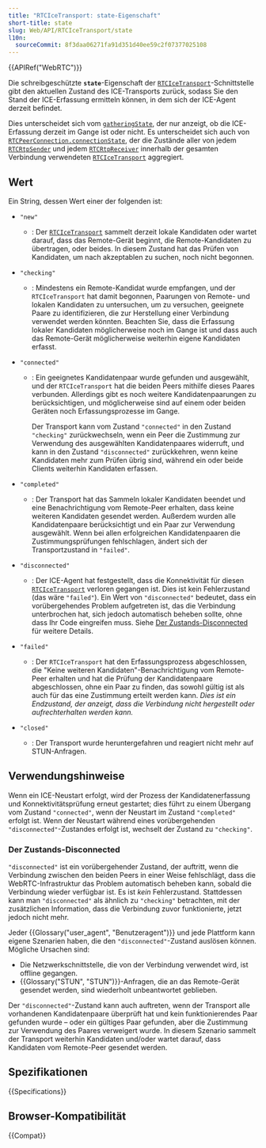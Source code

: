 ```yaml
---
title: "RTCIceTransport: state-Eigenschaft"
short-title: state
slug: Web/API/RTCIceTransport/state
l10n:
  sourceCommit: 8f3daa06271fa91d351d40ee59c2f07377025108
---
```


{{APIRef("WebRTC")}}

Die schreibgeschützte **`state`**-Eigenschaft der [`RTCIceTransport`](/de/docs/Web/API/RTCIceTransport)-Schnittstelle gibt den aktuellen Zustand des ICE-Transports zurück, sodass Sie den Stand der ICE-Erfassung ermitteln können, in dem sich der ICE-Agent derzeit befindet.

Dies unterscheidet sich vom [`gatheringState`](/de/docs/Web/API/RTCIceTransport/gatheringState), der nur anzeigt, ob die ICE-Erfassung derzeit im Gange ist oder nicht. Es unterscheidet sich auch von [`RTCPeerConnection.connectionState`](/de/docs/Web/API/RTCPeerConnection/connectionState), der die Zustände aller von jedem [`RTCRtpSender`](/de/docs/Web/API/RTCRtpSender) und jedem [`RTCRtpReceiver`](/de/docs/Web/API/RTCRtpReceiver) innerhalb der gesamten Verbindung verwendeten [`RTCIceTransport`](/de/docs/Web/API/RTCIceTransport) aggregiert.

## Wert

Ein String, dessen Wert einer der folgenden ist:

- `"new"`
  - : Der [`RTCIceTransport`](/de/docs/Web/API/RTCIceTransport) sammelt derzeit lokale Kandidaten oder wartet darauf, dass das Remote-Gerät beginnt, die Remote-Kandidaten zu übertragen, oder beides. In diesem Zustand hat das Prüfen von Kandidaten, um nach akzeptablen zu suchen, noch nicht begonnen.
- `"checking"`
  - : Mindestens ein Remote-Kandidat wurde empfangen, und der `RTCIceTransport` hat damit begonnen, Paarungen von Remote- und lokalen Kandidaten zu untersuchen, um zu versuchen, geeignete Paare zu identifizieren, die zur Herstellung einer Verbindung verwendet werden könnten. Beachten Sie, dass die Erfassung lokaler Kandidaten möglicherweise noch im Gange ist und dass auch das Remote-Gerät möglicherweise weiterhin eigene Kandidaten erfasst.
- `"connected"`

  - : Ein geeignetes Kandidatenpaar wurde gefunden und ausgewählt, und der `RTCIceTransport` hat die beiden Peers mithilfe dieses Paares verbunden. Allerdings gibt es noch weitere Kandidatenpaarungen zu berücksichtigen, und möglicherweise sind auf einem oder beiden Geräten noch Erfassungsprozesse im Gange.

    Der Transport kann vom Zustand `"connected"` in den Zustand `"checking"` zurückwechseln, wenn ein Peer die Zustimmung zur Verwendung des ausgewählten Kandidatenpaares widerruft, und kann in den Zustand `"disconnected"` zurückkehren, wenn keine Kandidaten mehr zum Prüfen übrig sind, während ein oder beide Clients weiterhin Kandidaten erfassen.

- `"completed"`
  - : Der Transport hat das Sammeln lokaler Kandidaten beendet und eine Benachrichtigung vom Remote-Peer erhalten, dass keine weiteren Kandidaten gesendet werden. Außerdem wurden alle Kandidatenpaare berücksichtigt und ein Paar zur Verwendung ausgewählt. Wenn bei allen erfolgreichen Kandidatenpaaren die Zustimmungsprüfungen fehlschlagen, ändert sich der Transportzustand in `"failed"`.
- `"disconnected"`
  - : Der ICE-Agent hat festgestellt, dass die Konnektivität für diesen [`RTCIceTransport`](/de/docs/Web/API/RTCIceTransport) verloren gegangen ist. Dies ist kein Fehlerzustand (das wäre `"failed"`). Ein Wert von `"disconnected"` bedeutet, dass ein vorübergehendes Problem aufgetreten ist, das die Verbindung unterbrochen hat, sich jedoch automatisch beheben sollte, ohne dass Ihr Code eingreifen muss. Siehe [Der Zustands-Disconnected](#der_zustands-disconnected) für weitere Details.
- `"failed"`
  - : Der `RTCIceTransport` hat den Erfassungsprozess abgeschlossen, die "Keine weiteren Kandidaten"-Benachrichtigung vom Remote-Peer erhalten und hat die Prüfung der Kandidatenpaare abgeschlossen, ohne ein Paar zu finden, das sowohl gültig ist als auch für das eine Zustimmung erteilt werden kann. _Dies ist ein Endzustand, der anzeigt, dass die Verbindung nicht hergestellt oder aufrechterhalten werden kann._
- `"closed"`
  - : Der Transport wurde heruntergefahren und reagiert nicht mehr auf STUN-Anfragen.

## Verwendungshinweise

Wenn ein ICE-Neustart erfolgt, wird der Prozess der Kandidatenerfassung und Konnektivitätsprüfung erneut gestartet; dies führt zu einem Übergang vom Zustand `"connected"`, wenn der Neustart im Zustand `"completed"` erfolgt ist. Wenn der Neustart während eines vorübergehenden `"disconnected"`-Zustandes erfolgt ist, wechselt der Zustand zu `"checking"`.

### Der Zustands-Disconnected

`"disconnected"` ist ein vorübergehender Zustand, der auftritt, wenn die Verbindung zwischen den beiden Peers in einer Weise fehlschlägt, dass die WebRTC-Infrastruktur das Problem automatisch beheben kann, sobald die Verbindung wieder verfügbar ist. Es ist _kein_ Fehlerzustand. Stattdessen kann man `"disconnected"` als ähnlich zu `"checking"` betrachten, mit der zusätzlichen Information, dass die Verbindung zuvor funktionierte, jetzt jedoch nicht mehr.

Jeder {{Glossary("user_agent", "Benutzeragent")}} und jede Plattform kann eigene Szenarien haben, die den `"disconnected"`-Zustand auslösen können. Mögliche Ursachen sind:

- Die Netzwerkschnittstelle, die von der Verbindung verwendet wird, ist offline gegangen.
- {{Glossary("STUN", "STUN")}}-Anfragen, die an das Remote-Gerät gesendet werden, sind wiederholt unbeantwortet geblieben.

Der `"disconnected"`-Zustand kann auch auftreten, wenn der Transport alle vorhandenen Kandidatenpaare überprüft hat und kein funktionierendes Paar gefunden wurde – oder ein gültiges Paar gefunden, aber die Zustimmung zur Verwendung des Paares verweigert wurde. In diesem Szenario sammelt der Transport weiterhin Kandidaten und/oder wartet darauf, dass Kandidaten vom Remote-Peer gesendet werden.

## Spezifikationen

{{Specifications}}

## Browser-Kompatibilität

{{Compat}}
